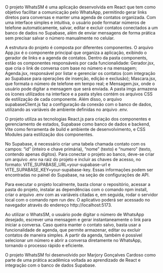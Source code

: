 O projeto WhatsSM é uma aplicação desenvolvida em React que tem como objetivo facilitar a comunicação pelo WhatsApp, permitindo gerar links diretos para conversas e manter uma agenda de contatos organizada. Com uma interface simples e intuitiva, o usuário pode formatar números de telefone automaticamente, salvar, editar e excluir contatos conectados a um banco de dados no Supabase, além de enviar mensagens de forma prática sem precisar salvar o número manualmente no celular.

A estrutura do projeto é composta por diferentes componentes. O arquivo App.jsx é o componente principal que organiza a aplicação, exibindo o gerador de links e a agenda de contatos. Dentro da pasta components, estão os componentes responsáveis por cada funcionalidade: Gerador.jsx, que cria o link de conversa com base no número e na mensagem; Agenda.jsx, responsável por listar e gerenciar os contatos (com integração ao Supabase para operações de inserção, edição e exclusão); Mascara.jsx, que formata o número de telefone em tempo real; e Mensagem.jsx, onde o usuário pode digitar a mensagem que será enviada. A pasta imgs armazena os ícones utilizados na interface e a pasta styles contém os arquivos CSS de estilização de cada componente. Além disso, o arquivo supabaseClient.js faz a configuração da conexão com o banco de dados, utilizando as variáveis de ambiente definidas no arquivo .env.

O projeto utiliza as tecnologias React.js para criação dos componentes e gerenciamento de estados, Supabase como banco de dados e backend, Vite como ferramenta de build e ambiente de desenvolvimento, e CSS Modules para estilização dos componentes.

No Supabase, é necessário criar uma tabela chamada contato com os campos: “id” (inteiro e chave primária), “nome” (texto) e “numero” (texto, contendo apenas dígitos). Para conectar o projeto ao banco, deve-se criar um arquivo .env na raiz do projeto e incluir as chaves de acesso, no formato:
VITE_SUPABASE_URL=your-supabase-url e VITE_SUPABASE_KEY=your-supabase-key. Essas informações podem ser encontradas no painel do Supabase, na seção de configurações de API.

Para executar o projeto localmente, basta clonar o repositório, acessar a pasta do projeto, instalar as dependências com o comando npm install, criar o arquivo .env com as variáveis citadas e, em seguida, rodar o servidor local com o comando npm run dev. O aplicativo poderá ser acessado no navegador através do endereço http://localhost:5173.

Ao utilizar o WhatsSM, o usuário pode digitar o número de WhatsApp desejado, escrever uma mensagem e gerar instantaneamente o link para iniciar a conversa. Caso queira manter o contato salvo, basta usar a funcionalidade de agenda, que permite armazenar, editar ou excluir contatos de maneira simples. A partir da agenda, também é possível selecionar um número e abrir a conversa diretamente no WhatsApp, tornando o processo rápido e eficiente.

O projeto WhatsSM foi desenvolvido por Marjory Gonçalves Cardoso como parte de uma prática acadêmica voltada ao aprendizado de React e integração com o banco de dados Supabase.
